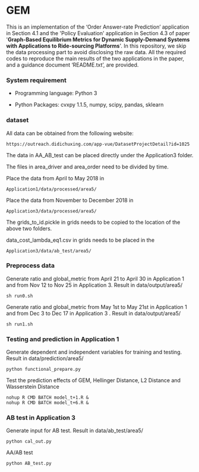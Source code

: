 # GEM

This is an implementation of the ‘Order Answer-rate Prediction’ application in Section 4.1 and the 'Policy Evaluation' application in Section 4.3 of paper '**Graph-Based Equilibrium Metrics for Dynamic Supply-Demand Systems with Applications to Ride-sourcing Platforms**'. In this repository, we skip the data processing part to avoid disclosing the raw data. All the required codes to reproduce the main results of the two applications in the paper, and a guidance document ‘README.txt’, are provided. 

### System requirement

* Programming language: Python 3
    
* Python Packages: cvxpy 1.1.5, numpy, scipy, pandas, sklearn

### dataset

All data can be obtained from the following website:
```
https://outreach.didichuxing.com/app-vue/DatasetProjectDetail?id=1025
```
The data in AA_AB_test can be placed directly under the Application3 folder.

The files in area_driver and area_order need to be divided by time.

Place the data from April to May 2018 in
```
Application1/data/processed/area5/
```
Place the data from November to December 2018 in
```
Application3/data/processed/area5/
```
The grids_to_id.pickle in grids needs to be copied to the location of the above two folders.

data_cost_lambda_eq1.csv in grids needs to be placed in the 
```
Application3/data/ab_test/area5/
```

### Preprocess data

Generate ratio and global_metric from April 21 to April 30 in Application 1 and from Nov 12 to Nov 25 in Application 3. Result in data/output/area5/
```
sh run0.sh
```

Generate ratio and global_metric from May 1st to May 21st in Application 1 and from Dec 3 to Dec 17 in Application 3 . Result in data/output/area5/
```
sh run1.sh
```

### Testing and prediction in Application 1

Generate dependent and independent variables for training and testing. Result in data/prediction/area5/
```
python functional_prepare.py
```
  
Test the prediction effects of GEM, Hellinger Distance, L2 Distance and Wasserstein Distance
```
nohup R CMD BATCH model_t+1.R &
nohup R CMD BATCH model_t+6.R &
```

### AB test in Application 3

Generate input for AB test. Result in data/ab_test/area5/
```
python cal_out.py
```

AA/AB test
```
python AB_test.py
```

